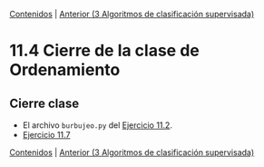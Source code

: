 [Contenidos](../Contenidos.md) \| [Anterior (3 Algoritmos de clasificación supervisada)](03_introduccion_al_AA.md)

# 11.4 Cierre de la clase de Ordenamiento

## Cierre clase


* El archivo `burbujeo.py` del [Ejercicio 11.2](../11_Ordenamiento/01_Ordenamiento_sencillo.md#ejercicio-112-burbujeo).
* [Ejercicio 11.7](../11_Ordenamiento/02_Divide_and_Conquer.md#ejercicio-117)





[Contenidos](../Contenidos.md) \| [Anterior (3 Algoritmos de clasificación supervisada)](03_introduccion_al_AA.md)

